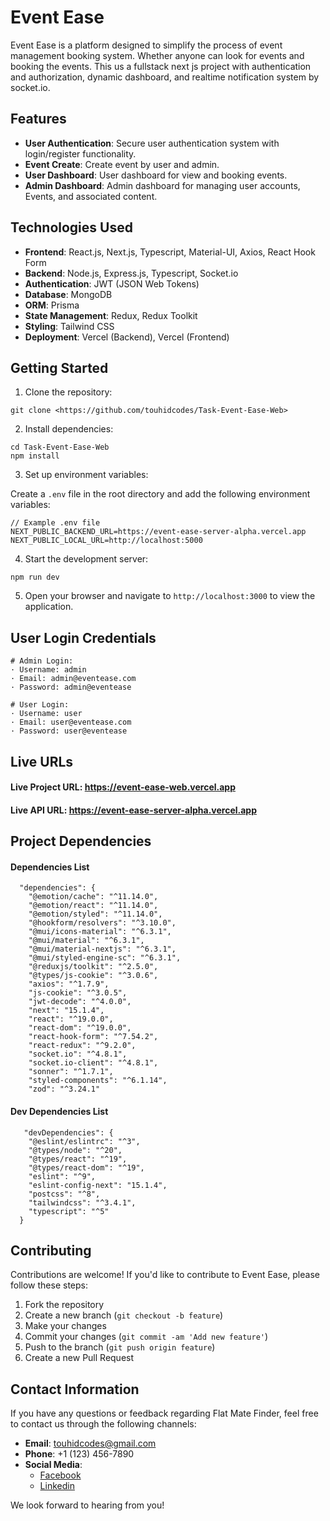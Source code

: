 # Event Ease

Event Ease is a platform designed to simplify the process of event management booking system. Whether anyone can look for events and booking the events. This us a fullstack next js project with authentication and authorization, dynamic dashboard, and realtime notification system by socket.io.

## Features

- **User Authentication**: Secure user authentication system with login/register functionality.
- **Event Create**: Create event by user and admin.
- **User Dashboard**: User dashboard for view and booking events.
- **Admin Dashboard**: Admin dashboard for managing user accounts, Events, and associated content.

## Technologies Used

- **Frontend**: React.js, Next.js, Typescript, Material-UI, Axios, React Hook Form
- **Backend**: Node.js, Express.js, Typescript, Socket.io
- **Authentication**: JWT (JSON Web Tokens)
- **Database**: MongoDB
- **ORM**: Prisma
- **State Management**: Redux, Redux Toolkit
- **Styling**: Tailwind CSS
- **Deployment**: Vercel (Backend), Vercel (Frontend)

## Getting Started

1. Clone the repository:

```
git clone <https://github.com/touhidcodes/Task-Event-Ease-Web>
```

2. Install dependencies:

```
cd Task-Event-Ease-Web
npm install
```

3. Set up environment variables:

Create a `.env` file in the root directory and add the following environment variables:

```
// Example .env file
NEXT_PUBLIC_BACKEND_URL=https://event-ease-server-alpha.vercel.app
NEXT_PUBLIC_LOCAL_URL=http://localhost:5000
```

4. Start the development server:

```
npm run dev
```

5. Open your browser and navigate to `http://localhost:3000` to view the application.

## User Login Credentials

```
# Admin Login:
· Username: admin
· Email: admin@eventease.com
· Password: admin@eventease

# User Login:
· Username: user
· Email: user@eventease.com
· Password: user@eventease

```

## Live URLs

#### Live Project URL: https://event-ease-web.vercel.app

#### Live API URL: https://event-ease-server-alpha.vercel.app

## Project Dependencies

#### Dependencies List

```
  "dependencies": {
    "@emotion/cache": "^11.14.0",
    "@emotion/react": "^11.14.0",
    "@emotion/styled": "^11.14.0",
    "@hookform/resolvers": "^3.10.0",
    "@mui/icons-material": "^6.3.1",
    "@mui/material": "^6.3.1",
    "@mui/material-nextjs": "^6.3.1",
    "@mui/styled-engine-sc": "^6.3.1",
    "@reduxjs/toolkit": "^2.5.0",
    "@types/js-cookie": "^3.0.6",
    "axios": "^1.7.9",
    "js-cookie": "^3.0.5",
    "jwt-decode": "^4.0.0",
    "next": "15.1.4",
    "react": "^19.0.0",
    "react-dom": "^19.0.0",
    "react-hook-form": "^7.54.2",
    "react-redux": "^9.2.0",
    "socket.io": "^4.8.1",
    "socket.io-client": "^4.8.1",
    "sonner": "^1.7.1",
    "styled-components": "^6.1.14",
    "zod": "^3.24.1"
```

#### Dev Dependencies List

```
   "devDependencies": {
    "@eslint/eslintrc": "^3",
    "@types/node": "^20",
    "@types/react": "^19",
    "@types/react-dom": "^19",
    "eslint": "^9",
    "eslint-config-next": "15.1.4",
    "postcss": "^8",
    "tailwindcss": "^3.4.1",
    "typescript": "^5"
  }
```

## Contributing

Contributions are welcome! If you'd like to contribute to Event Ease, please follow these steps:

1. Fork the repository
2. Create a new branch (`git checkout -b feature`)
3. Make your changes
4. Commit your changes (`git commit -am 'Add new feature'`)
5. Push to the branch (`git push origin feature`)
6. Create a new Pull Request

## Contact Information

If you have any questions or feedback regarding Flat Mate Finder, feel free to contact us through the following channels:

- **Email**: [touhidcodes@gmail.com](mailto:touhidcodes@gmail.com)
- **Phone**: +1 (123) 456-7890
- **Social Media**:
  - [Facebook](https://www.facebook.com/mhrinkue)
  - [Linkedin](https://www.linkedin.com/in/touhidur-zaman/)

We look forward to hearing from you!
